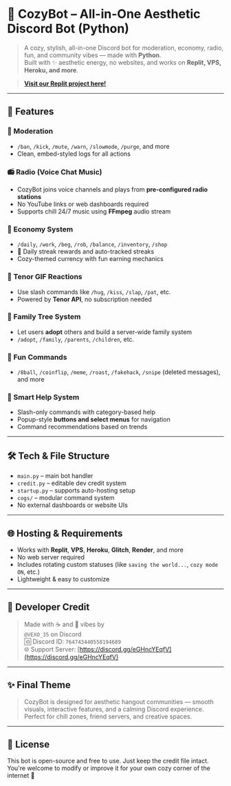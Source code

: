 # 🌸 CozyBot – All-in-One Aesthetic Discord Bot (Python)

> A cozy, stylish, all-in-one Discord bot for moderation, economy, radio, fun, and community vibes — made with **Python**.  
> Built with ✨ aesthetic energy, no websites, and works on **Replit, VPS, Heroku, and more**.

> **[Visit our Replit project here!](https://replit.com/@ZENITH123U7/DiscordHangout)**

---

## 🌟 Features

### 🔧 Moderation
- `/ban`, `/kick`, `/mute`, `/warn`, `/slowmode`, `/purge`, and more
- Clean, embed-styled logs for all actions

### 📻 Radio (Voice Chat Music)
- CozyBot joins voice channels and plays from **pre-configured radio stations**
- No YouTube links or web dashboards required
- Supports chill 24/7 music using **FFmpeg** audio stream

### 💸 Economy System
- `/daily`, `/work`, `/beg`, `/rob`, `/balance`, `/inventory`, `/shop`
- 💫 Daily streak rewards and auto-tracked streaks
- Cozy-themed currency with fun earning mechanics

### 🤗 Tenor GIF Reactions
- Use slash commands like `/hug`, `/kiss`, `/slap`, `/pat`, etc.
- Powered by **Tenor API**, no subscription needed

### 🌳 Family Tree System
- Let users **adopt** others and build a server-wide family system
- `/adopt`, `/family`, `/parents`, `/children`, etc.

### 🎉 Fun Commands
- `/8ball`, `/coinflip`, `/meme`, `/roast`, `/fakehack`, `/snipe` (deleted messages), and more

### 🧠 Smart Help System
- Slash-only commands with category-based help
- Popup-style **buttons and select menus** for navigation
- Command recommendations based on trends

---

## 🛠 Tech & File Structure

- `main.py` – main bot handler
- `credit.py` – editable dev credit system
- `startup.py` – supports auto-hosting setup
- `cogs/` – modular command system
- No external dashboards or website UIs

---

## 🌐 Hosting & Requirements

- Works with **Replit**, **VPS**, **Heroku**, **Glitch**, **Render**, and more
- No web server required
- Includes rotating custom statuses (like `saving the world...`, `cozy mode ON`, etc.)
- Lightweight & easy to customize

---

## 📇 Developer Credit

> Made with ☕ and 🌙 vibes by  
> `@VEXO_35` on Discord  
> 🆔 Discord ID: `764743440558194689`  
> 🌐 Support Server: [https://discord.gg/eGHncYEqfV](https://discord.gg/eGHncYEqfV)

---

## ✨ Final Theme

> CozyBot is designed for aesthetic hangout communities — smooth visuals, interactive features, and a calming Discord experience.  
> Perfect for chill zones, friend servers, and creative spaces.

---

## 📌 License

This bot is open-source and free to use. Just keep the credit file intact.  
You're welcome to modify or improve it for your own cozy corner of the internet 🌿
